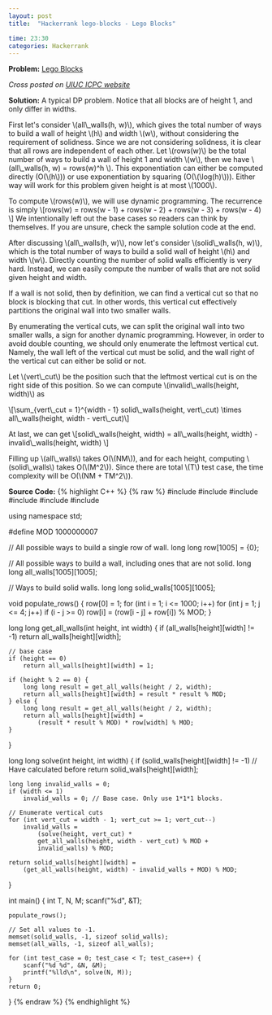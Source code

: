```yaml
---
layout: post
title:  "Hackerrank lego-blocks - Lego Blocks"

time: 23:30
categories: Hackerrank
---
```


**Problem:** [Lego Blocks](https://www.hackerrank.com/contests/codesprint-practice/challenges/lego-blocks)

*Cross posted on [UIUC ICPC website](http://icpc.cs.illinois.edu/)*

**Solution:**
A typical DP problem. Notice that all blocks are of height 1, and only differ
in widths.

First let's consider \\(all\\_walls(h, w)\\), which gives the total number of
ways to build a wall of height \\(h\\) and  width \\(w\\), without considering
the requirement of solidness. Since we are not considering solidness, it is
clear that all rows are independent of each other. Let \\(rows(w)\\) be the
total number of ways to build a wall of height 1 and width \\(w\\), then we have
\\(all\\_walls(h, w) = rows(w)^h \\). This exponentiation can either be 
computed directly (O(\\(h\\)))  or use exponentiation by squaring
(O(\\(\log(h)\\))). Either way will work for this problem given height is at most
\\(1000\\).

To compute \\(rows(w)\\), we will use dynamic programming. The recurrence is 
simply 
\\[rows(w) = rows(w - 1) + rows(w - 2) + rows(w - 3) + rows(w - 4) \\]
We intentionally left out the base cases so readers can think by themselves.
If you are unsure, check the sample solution code at the end.

After discussing \\(all\\_walls(h, w)\\), now let's consider 
\\(solid\\_walls(h, w)\\), which is the total number of ways to build a
solid wall of height \\(h\\) and width \\(w\\). Directly counting the number
of solid walls efficiently is very hard. Instead, we can easily compute the
number of walls that are not solid given height and width.

If a wall is not solid, then by definition, we can find a vertical cut so that
no block is blocking that cut. In other words, this vertical cut effectively
partitions the original wall into two smaller walls. 

By enumerating the vertical cuts, we can split the original wall into two
smaller walls, a sign for another dynamic programming. However, in order to
avoid double counting, we should only enumerate the leftmost vertical cut.
Namely, the wall left of the vertical cut must be solid, and the wall right
of the vertical cut can either be solid or not. 

Let \\(vert\\_cut\\) be the position such that the leftmost vertical cut is 
on the right side of this position.
So we can compute \\(invalid\\_walls(height, width)\\) as 

\\[\sum_{vert\\_cut = 1}^{width - 1}
    solid\\_walls(height, vert\\_cut)
    \times all\\_walls(height, width - vert\\_cut)\\]

At last, we can get 
\\[solid\\_walls(height, width) = all\\_walls(height, width) - 
    invalid\\_walls(height, width) \\]

Filling up \\(all\\_walls\\) takes O(\\(NM\\)), and for each height, computing
\\(solid\\_walls\\) takes O(\\(M^2\\)). Since there are total \\(T\\) test case,
the time complexity will be O(\\(NM + TM^2\\)).

**Source Code:**
{% highlight C++ %}
{% raw %}
#include <cmath>
#include <cstdio>
#include <vector>
#include <iostream>
#include <algorithm>
#include <cstring>

using namespace std;

#define MOD 1000000007

// All possible ways to build a single row of wall.
long long row[1005] = {0};

// All possible ways to build a wall, including ones that are not solid.
long long all_walls[1005][1005]; 

// Ways to build solid walls.
long long solid_walls[1005][1005];

void populate_rows() {
    row[0] = 1;
    for (int i = 1; i <= 1000; i++) 
        for (int j = 1; j <= 4; j++)
            if (i - j >= 0)
                row[i] = (row[i - j] + row[i]) % MOD;
}

long long get_all_walls(int height, int width) {
    if (all_walls[height][width] != -1) 
        return all_walls[height][width];

    // base case
    if (height == 0)
        return all_walls[height][width] = 1;

    if (height % 2 == 0) {
        long long result = get_all_walls(height / 2, width);
        return all_walls[height][width] = result * result % MOD;
    } else {
        long long result = get_all_walls(height / 2, width);
        return all_walls[height][width] = 
            (result * result % MOD) * row[width] % MOD;
    }
}

long long solve(int height, int width) {
    if (solid_walls[height][width] != -1) // Have calculated before
        return solid_walls[height][width];

    long long invalid_walls = 0;
    if (width <= 1)
        invalid_walls = 0; // Base case. Only use 1*1*1 blocks.
    
    // Enumerate vertical cuts 
    for (int vert_cut = width - 1; vert_cut >= 1; vert_cut--) 
        invalid_walls = 
            (solve(height, vert_cut) * 
            get_all_walls(height, width - vert_cut) % MOD + 
            invalid_walls) % MOD;

    return solid_walls[height][width] = 
        (get_all_walls(height, width) - invalid_walls + MOD) % MOD;
}

int main() {
    int T, N, M;
    scanf("%d", &T);
    
    populate_rows();

    // Set all values to -1.
    memset(solid_walls, -1, sizeof solid_walls); 
    memset(all_walls, -1, sizeof all_walls); 
    
    for (int test_case = 0; test_case < T; test_case++) {
        scanf("%d %d", &N, &M);
        printf("%lld\n", solve(N, M));
    }
    return 0;
}
{% endraw %}
{% endhighlight %}
